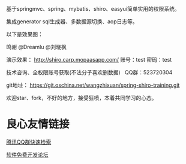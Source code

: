  
基于springmvc、spring、mybatis、shiro、easyui简单实用的权限系统。
 
 
集成generator sql生成器、多数据源切换、aop日志等。
 
 
以下是效果图：
 
 
 
 
 
 
 
 
 
 
 
 
 
 
 
 
 
鸣谢 @Dreamlu   @刘晓枫  &nbsp;
 
 
演示效果： http://shiro.carp.mopaasapp.com/  账号：test 密码：test
 
 
技术咨询、全权限账号获取(不法分子喜欢删数据) &nbsp; QQ群：523720304
 
 
git地址： https://git.oschina.net/wangzhixuan/spring-shiro-training.git &nbsp;
 
 
欢迎star、fork，不好的地方，接受狂喷，本着共同学习的心态。
 
 
  
 
 
  
 

 # 良心友情链接

[腾讯QQ群快速检索](http://u.720life.cn/s/8cf73f7c)

[软件免费开发论坛](http://u.720life.cn/s/bbb01dc0)